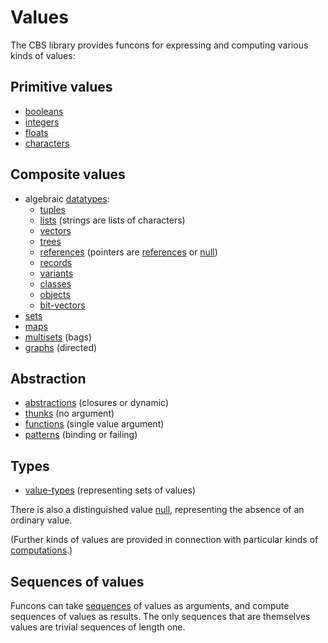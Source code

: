 Values
======

The CBS library provides funcons for expressing and computing various kinds of
values:

Primitive values
----------------

- [booleans]
- [integers]
- [floats]
- [characters] 

Composite values
----------------

- algebraic [datatypes]:
  - [tuples]
  - [lists] \(strings are lists of characters)
  - [vectors]
  - [trees]
  - [references] \(pointers are [references] or [null])
  - [records]
  - [variants]
  - [classes]
  - [objects]
  - [bit-vectors]
- [sets]
- [maps]
- [multisets] \(bags)
- [graphs] \(directed)

Abstraction
------------

- [abstractions] \(closures or dynamic)
- [thunks] \(no argument)
- [functions] \(single value argument)
- [patterns] \(binding or failing)

Types
-----

- [value-types] \(representing sets of values\)

There is also a distinguished value [null], representing the absence of an 
ordinary value.

(Further kinds of values are provided in connection with particular kinds of
[computations].)

Sequences of values
-------------------

Funcons can take [sequences] of values as arguments, and compute sequences of
values as results. The only sequences that are themselves values are trivial
sequences of length one.


[values]: Value-Types/index.html#Name_values

[booleans]: Primitive/Booleans/index.html
[integers]: Primitive/Integers/index.html
[floats]: Primitive/Floats/index.html
[characters]: Primitive/Characters/index.html

[datatypes]: Composite/Datatypes/index.html
[tuples]: Composite/Tuples/index.html
[lists]: Composite/Lists/index.html
[vectors]: Composite/Vectors/index.html
[trees]: Composite/Trees/index.html
[references]: Composite/References/index.html
[records]: Composite/Records/index.html
[variants]: Composite/Variants/index.html
[classes]: Composite/Classes/index.html
[objects]: Composite/Objects/index.html
[bit-vectors]: Composite/Bits/index.html
[sets]: Composite/Sets/index.html
[maps]: Composite/Maps/index.html
[multisets]: Composite/Multisets/index.html
[graphs]: Composite/Graphs/index.html

[abstractions]: Abstraction/Generic/index.html
[thunks]: Abstraction/Thunks/index.html
[functions]: Abstraction/Functions/index.html
[patterns]: Abstraction/Patterns/index.html

[value-types]: Value-Types/index.html
[null]: Value-Types/index.html#Name_null
[computations]: ../Computations/index.md
[sequences]: Composite/Sequences/index.html
